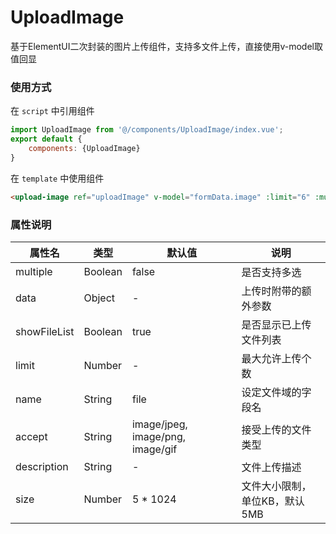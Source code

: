 # UploadImage
基于ElementUI二次封装的图片上传组件，支持多文件上传，直接使用v-model取值回显

### 使用方式

在 ``script`` 中引用组件 

```javascript
import UploadImage from '@/components/UploadImage/index.vue';
export default {
    components: {UploadImage}
}
```

在 ``template`` 中使用组件

```html
<upload-image ref="uploadImage" v-model="formData.image" :limit="6" :multiple="true" description="建议上传600x600的图片，只能上传jpg/png/gif文件" />
```

### 属性说明

|属性名        |类型 |默认值  |说明                                           |
|---        |---- |---  |---                                            |
|multiple        |Boolean |false    |是否支持多选                                         |
|data     |Object |-    |上传时附带的额外参数                                       |
|showFileList      |Boolean |true    |是否显示已上传文件列表                                       |
|limit     |Number |-    |最大允许上传个数  |
|name      |String |file    |设定文件域的字段名  |
|accept        |String |image/jpeg, image/png, image/gif|接受上传的文件类型                                        |
|description  |String |-|文件上传描述                                        |
|size        |Number|5 * 1024  |文件大小限制，单位KB，默认5MB                                       |
